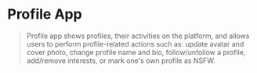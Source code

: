 # Profile App

> Profile app shows profiles, their activities on the platform, and allows users to perform profile-related actions such as: update avatar and cover photo, change profile name and bio, follow/unfollow a profile, add/remove interests, or mark one's own profile as NSFW.
